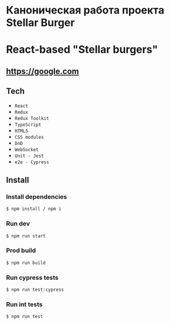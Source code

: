 # Каноническая работа проекта Stellar Burger 

# React-based "Stellar burgers"

## https://google.com

## Tech
* `React`
* `Redux`
* `Redux Toolkit`
* `TypeScript`
* `HTML5`
* `CSS modules`
* `DnD`
* `WebSocket`
* `Unit - Jest`
* `e2e - Cypress`

## Install

### Install dependencies
```
$ npm install / npm i
```

### Run dev
```
$ npm run start
```

### Prod build
```
$ npm run build
```

### Run cypress tests
```
$ npm run test:cypress
```

### Run int tests
```
$ npm run test
```